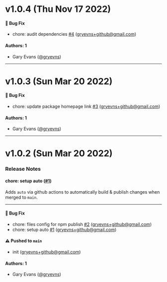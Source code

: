 # v1.0.4 (Thu Nov 17 2022)

#### 🐛 Bug Fix

- chore: audit dependencies [#4](https://github.com/gryevns/axios-http-jwt/pull/4) (gryevns+github@gmail.com)

#### Authors: 1

- Gary Evans ([@gryevns](https://github.com/gryevns))

---

# v1.0.3 (Sun Mar 20 2022)

#### 🐛 Bug Fix

- chore: update package homepage link [#3](https://github.com/gryevns/axios-http-jwt/pull/3) (gryevns+github@gmail.com)

#### Authors: 1

- Gary Evans ([@gryevns](https://github.com/gryevns))

---

# v1.0.2 (Sun Mar 20 2022)

### Release Notes

#### chore: setup auto ([#1](https://github.com/gryevns/axios-http-jwt/pull/1))

Adds `auto` via github actions to automatically build & publish changes when merged to `main`.

---

#### 🐛 Bug Fix

- chore: files config for npm publish [#2](https://github.com/gryevns/axios-http-jwt/pull/2) (gryevns+github@gmail.com)
- chore: setup auto [#1](https://github.com/gryevns/axios-http-jwt/pull/1) (gryevns+github@gmail.com)

#### ⚠️ Pushed to `main`

- init (gryevns+github@gmail.com)

#### Authors: 1

- Gary Evans ([@gryevns](https://github.com/gryevns))
